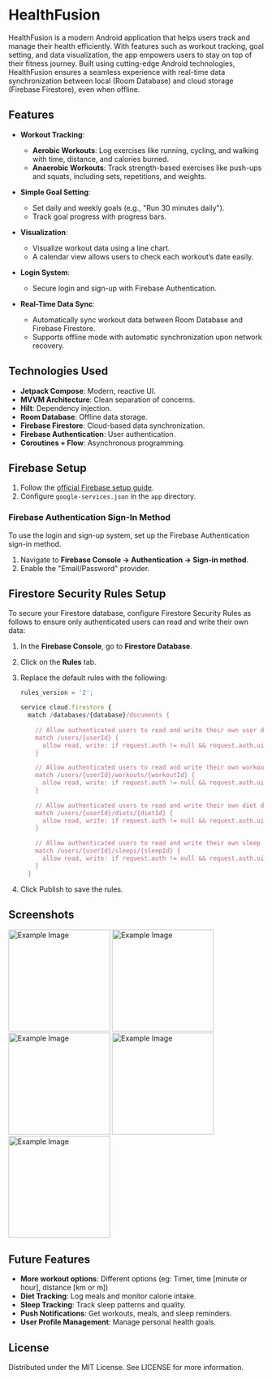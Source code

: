 # HealthFusion

HealthFusion is a modern Android application that helps users track and manage their health efficiently. With features such as workout tracking, goal setting, and data visualization, the app empowers users to stay on top of their fitness journey. Built using cutting-edge Android technologies, HealthFusion ensures a seamless experience with real-time data synchronization between local (Room Database) and cloud storage (Firebase Firestore), even when offline.

## Features

- **Workout Tracking**:
  - **Aerobic Workouts**: Log exercises like running, cycling, and walking with time, distance, and calories burned.
  - **Anaerobic Workouts**: Track strength-based exercises like push-ups and squats, including sets, repetitions, and weights.

- **Simple Goal Setting**:
  - Set daily and weekly goals (e.g., "Run 30 minutes daily").
  - Track goal progress with progress bars.

- **Visualization**:
  - Visualize workout data using a line chart.
  - A calendar view allows users to check each workout’s date easily.

- **Login System**:
  - Secure login and sign-up with Firebase Authentication.

- **Real-Time Data Sync**:
  - Automatically sync workout data between Room Database and Firebase Firestore.
  - Supports offline mode with automatic synchronization upon network recovery.
    
## Technologies Used

- **Jetpack Compose**: Modern, reactive UI.
- **MVVM Architecture**: Clean separation of concerns.
- **Hilt**: Dependency injection.
- **Room Database**: Offline data storage.
- **Firebase Firestore**: Cloud-based data synchronization.
- **Firebase Authentication**: User authentication.
- **Coroutines + Flow**: Asynchronous programming.

## Firebase Setup

1. Follow the [official Firebase setup guide](https://firebase.google.com/docs/android/setup).
2. Configure `google-services.json` in the `app` directory.

### Firebase Authentication Sign-In Method

To use the login and sign-up system, set up the Firebase Authentication sign-in method.

1. Navigate to **Firebase Console → Authentication → Sign-in method**.
2. Enable the "Email/Password" provider.

## Firestore Security Rules Setup

To secure your Firestore database, configure Firestore Security Rules as follows to ensure only authenticated users can read and write their own data:

1. In the **Firebase Console**, go to **Firestore Database**.
2. Click on the **Rules** tab.
3. Replace the default rules with the following:

   ```javascript
   rules_version = '2';

   service cloud.firestore {
     match /databases/{database}/documents {
       
       // Allow authenticated users to read and write their own user document
       match /users/{userId} {
         allow read, write: if request.auth != null && request.auth.uid == userId;
       }

       // Allow authenticated users to read and write their own workout documents
       match /users/{userId}/workouts/{workoutId} {
         allow read, write: if request.auth != null && request.auth.uid == userId;
       }
       
       // Allow authenticated users to read and write their own diet documents
       match /users/{userId}/diets/{dietId} {
         allow read, write: if request.auth != null && request.auth.uid == userId;
       }
       
       // Allow authenticated users to read and write their own sleep documents
       match /users/{userId}/sleeps/{sleepId} {
         allow read, write: if request.auth != null && request.auth.uid == userId;
       }
     }
4. Click Publish to save the rules.

## Screenshots
<img src="./image/image1.png" alt="Example Image" width="200"/> <img src="./image/image2.png" alt="Example Image" width="200"/> <img src="./image/image5.png" alt="Example Image" width="200"/> <img src="./image/image3.png" alt="Example Image" width="200"/> <img src="./image/image6.png" alt="Example Image" width="200"/>


## Future Features
- **More workout options**: Different options (eg: Timer, time [minute or hour], distance [km or m])
- **Diet Tracking**: Log meals and monitor calorie intake.
- **Sleep Tracking**: Track sleep patterns and quality.
- **Push Notifications**: Get workouts, meals, and sleep reminders.
- **User Profile Management**: Manage personal health goals.

## License
Distributed under the MIT License. See LICENSE for more information.
   
